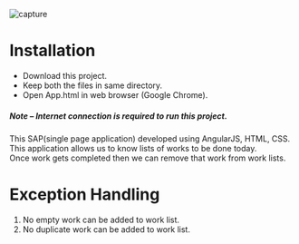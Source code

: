 ![capture](https://cloud.githubusercontent.com/assets/23516674/24588635/8cce02cc-17e9-11e7-8464-b8822a75949c.PNG)
<h1>Installation</h1>

<ul>

<li>Download this project.</li>
<li>Keep both the files in same directory.</li>
<li>Open App.html in web browser (Google Chrome).</li>

</ul>

<h5>Note – Internet connection is required to run this project.</h5>

This SAP(single page application) developed using AngularJS, HTML, CSS. This application allows us to know lists of works to be done today. <br>
Once work gets completed then we can remove that work from work lists.

<h1>Exception Handling</h1>


<ol>
<li>
No empty work can be added to work list.</li>

<li>No duplicate work can be added to work list.</li>
</ol>



